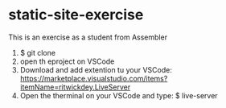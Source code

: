 # static-site-exercise
This is an exercise as a student from Assembler
1. $ git clone
2. open th eproject on VSCode
3. Download and add extention tu your VSCode: https://marketplace.visualstudio.com/items?itemName=ritwickdey.LiveServer
4. Open the therminal on your VSCode and type: $ live-server
